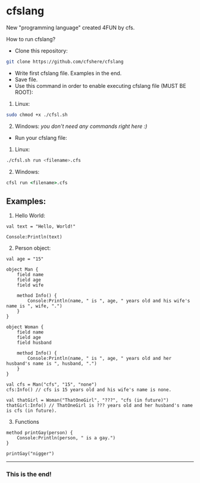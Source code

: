 
# cfslang  
  
New "programming language" created 4FUN by cfs.  
  
How to run cfslang?  
- Clone this repository:  
```bash  
git clone https://github.com/cfshere/cfslang  
```  
  
- Write first cfslang file. Examples in the end.  
- Save file.  
- Use this command in order to enable executing cfslang file (MUST BE ROOT):  
  
 1. Linux:
```bash  
sudo chmod +x ./cfsl.sh  
```  
2. Windows:
*you don't need any commands right here :)*
  
- Run your cfslang file:  
 1. Linux:
 ```sh
 ./cfsl.sh run <filename>.cfs
 ```
 2. Windows:
 ```cmd
 cfsl run <filename>.cfs
 ```

## Examples:
1. Hello World:
```
val text = "Hello, World!"

Console:Println(text)
```
2. Person object:
```
val age = "15"

object Man {
	field name
	field age
	field wife

	method Info() {
		Console:Println(name, " is ", age, " years old and his wife's name is ", wife, ".")
	}
}

object Woman {
	field name
	field age
	field husband

	method Info() {
		Console:Println(name, " is ", age, " years old and her husband's name is ", husband, ".")
	}
}

val cfs = Man("cfs", "15", "none")
cfs:Info() // cfs is 15 years old and his wife's name is none.

val thatGirl = Woman("ThatOneGirl", "???", "cfs (in future)")
thatGirl:Info() // ThatOneGirl is ??? years old and her husband's name is cfs (in future).
```
 3.  Functions
 ```
 method printGay(person) {
	 Console:Println(person, " is a gay.")
 }

 printGay("nigger")
 ```

---
### This is the end!